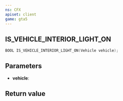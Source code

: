 ```yaml
---
ns: CFX
apiset: client
game: gta5
---
```

## IS_VEHICLE_INTERIOR_LIGHT_ON

```c
BOOL IS_VEHICLE_INTERIOR_LIGHT_ON(Vehicle vehicle);
```


## Parameters
* **vehicle**: 

## Return value
